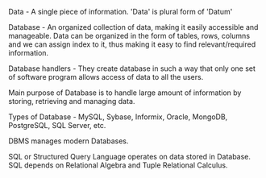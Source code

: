 Data - A single piece of information. 'Data' is plural form of 'Datum'

Database - An organized collection of data, making it easily accessible and manageable. 
Data can be organized in the form of tables, rows, columns and we can assign index to it, thus making it easy to find relevant/required information.

Database handlers - They create database in such a way that only one set of software program allows access of data to all the users.

Main purpose of Database is to handle large amount of information by storing, retrieving and managing data.

Types of Database - MySQL, Sybase, Informix, Oracle, MongoDB, PostgreSQL, SQL Server, etc.

DBMS manages modern Databases.

SQL or Structured Query Language operates on data stored in Database. 
SQL depends on Relational Algebra and Tuple Relational Calculus.
